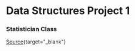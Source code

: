 # Data Structures Project 1

### Statistician Class

[Source](https://www.cs.colorado.edu/~main/projects/chap02a.html "Click me for more information!"){target="_blank"}
